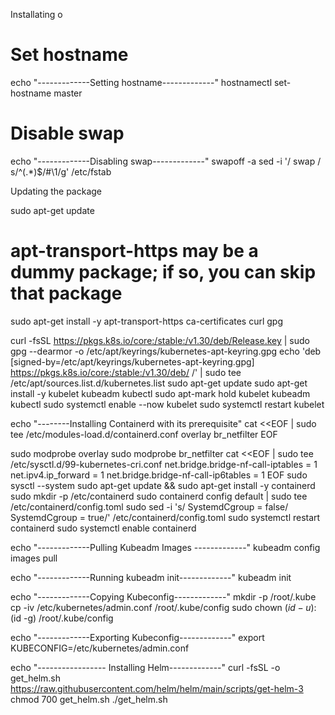 Installating o

# Set hostname
echo "-------------Setting hostname-------------"
hostnamectl set-hostname master
# Disable swap
echo "-------------Disabling swap-------------"
swapoff -a
sed -i '/ swap / s/^\(.*\)$/#\1/g' /etc/fstab

Updating the package 

sudo apt-get update
# apt-transport-https may be a dummy package; if so, you can skip that package
sudo apt-get install -y apt-transport-https ca-certificates curl gpg
 
curl -fsSL https://pkgs.k8s.io/core:/stable:/v1.30/deb/Release.key | sudo gpg --dearmor -o /etc/apt/keyrings/kubernetes-apt-keyring.gpg
echo 'deb [signed-by=/etc/apt/keyrings/kubernetes-apt-keyring.gpg] https://pkgs.k8s.io/core:/stable:/v1.30/deb/ /' | sudo tee /etc/apt/sources.list.d/kubernetes.list
sudo apt-get update
sudo apt-get install -y kubelet kubeadm kubectl
sudo apt-mark hold kubelet kubeadm kubectl
sudo systemctl enable --now kubelet
sudo systemctl restart kubelet
 
echo "--------Installing Containerd with its prerequisite"
cat <<EOF | sudo tee /etc/modules-load.d/containerd.conf
overlay
br_netfilter
EOF


sudo modprobe overlay
sudo modprobe br_netfilter
cat <<EOF | sudo tee /etc/sysctl.d/99-kubernetes-cri.conf
net.bridge.bridge-nf-call-iptables  = 1
net.ipv4.ip_forward                 = 1
net.bridge.bridge-nf-call-ip6tables = 1
EOF
sudo sysctl --system
sudo apt-get update && sudo apt-get install -y containerd
sudo mkdir -p /etc/containerd
sudo containerd config default | sudo tee /etc/containerd/config.toml
sudo sed -i 's/  SystemdCgroup = false/ SystemdCgroup = true/' /etc/containerd/config.toml
sudo systemctl restart containerd
sudo systemctl enable containerd

echo "-------------Pulling Kubeadm Images -------------"
kubeadm config images pull
 
echo "-------------Running kubeadm init-------------"
kubeadm init

echo "-------------Copying Kubeconfig-------------"
mkdir -p /root/.kube
cp -iv /etc/kubernetes/admin.conf /root/.kube/config
sudo chown $(id -u):$(id -g) /root/.kube/config

echo "-------------Exporting Kubeconfig-------------"
export KUBECONFIG=/etc/kubernetes/admin.conf

echo "----------------- Installing Helm-------------"
curl -fsSL -o get_helm.sh https://raw.githubusercontent.com/helm/helm/main/scripts/get-helm-3
chmod 700 get_helm.sh
./get_helm.sh
